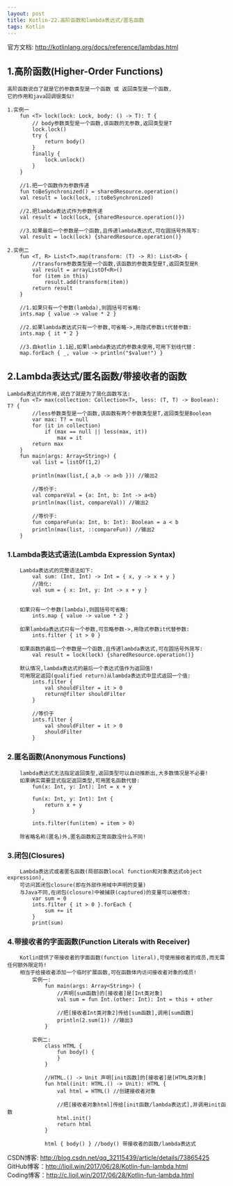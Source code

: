 ```yaml
---
layout: post
title: Kotlin-22.高阶函数和lambda表达式/匿名函数
tags: Kotlin
---
```

官方文档: http://kotlinlang.org/docs/reference/lambdas.html
    
## 1.高阶函数(Higher-Order Functions)
    高阶函数说白了就是它的参数类型是一个函数 或 返回类型是一个函数,
    它的作用和java回调很类似!

    1.实例一
        fun <T> lock(lock: Lock, body: () -> T): T {
            // body参数类型是一个函数,该函数的无参数,返回类型是T
            lock.lock()
            try {
                return body()
            }
            finally {
                lock.unlock()
            }
        }

        //1.把一个函数作为参数传递
        fun toBeSynchronized() = sharedResource.operation()
        val result = lock(lock, ::toBeSynchronized)

        //2.把lambda表达式作为参数传递
        val result = lock(lock, {sharedResource.operation()})

        //3.如果最后一个参数是一个函数,且传递lambda表达式,可在圆括号外简写:
        val result = lock(lock) {sharedResource.operation()}

    2.实例二
        fun <T, R> List<T>.map(transform: (T) -> R): List<R> {
            //transform参数类型是一个函数,该函数的参数类型是T,返回类型是R
            val result = arrayListOf<R>()
            for (item in this)
                result.add(transform(item))
            return result
        } 

        //1.如果只有一个参数(lambda),则圆括号可省略:
        ints.map { value -> value * 2 }

        //2.如果lambda表达式只有一个参数,可省略->,用隐式参数it代替参数:
        ints.map { it * 2 }
    
        //3.自kotlin 1.1起,如果lambda表达式的参数未使用,可用下划线代替：
        map.forEach { _, value -> println("$value!") }

## 2.Lambda表达式/匿名函数/带接收者的函数
    Lambda表达式的作用,说白了就是为了简化函数写法:
        fun <T> max(collection: Collection<T>, less: (T, T) -> Boolean): T? {
            //less参数类型是一个函数,该函数有两个参数类型是T,返回类型是Boolean
            var max: T? = null
            for (it in collection)
                if (max == null || less(max, it))
                    max = it
            return max
        }
        fun main(args: Array<String>) {
            val list = listOf(1,2)

            println(max(list,{ a,b -> a<b })) //输出2

            //等价于:
            val compareVal = {a: Int, b: Int -> a<b}
            println(max(list, compareVal)) //输出2

            //等价于:
            fun compareFun(a: Int, b: Int): Boolean = a < b
            println(max(list, ::compareFun)) //输出2
        }

### 1.Lambda表达式语法(Lambda Expression Syntax)
        Lambda表达式的完整语法如下:       
            val sum: (Int, Int) -> Int = { x, y -> x + y }
            //简化:
            val sum = { x: Int, y: Int -> x + y }
        

        如果只有一个参数(lambda),则圆括号可省略:
            ints.map { value -> value * 2 }

        如果lambda表达式只有一个参数,可忽略参数->,用隐式参数it代替参数:
            ints.filter { it > 0 }

        如果函数的最后一个参数是一个函数,且传递lambda表达式,可在圆括号外简写:
            val result = lock(lock) {sharedResource.operation()}

        默认情况,lambda表达式的最后一个表达式值作为返回值!
        可用限定返回(qualified return)从lambda表达式中显式返回一个值:        
            ints.filter {
                val shouldFilter = it > 0 
                return@filter shouldFilter
            }

            //等价于
            ints.filter {
                val shouldFilter = it > 0 
                shouldFilter
            }

### 2.匿名函数(Anonymous Functions)
        lambda表达式无法指定返回类型,返回类型可以自动推断出,大多数情况是不必要!
        如果确实需要显式指定返回类型,可用匿名函数代替:
            fun(x: Int, y: Int): Int = x + y

            fun(x: Int, y: Int): Int {
                return x + y
            }
          
            ints.filter(fun(item) = item > 0)

        除省略名称(匿名)外,匿名函数和正常函数没什么不同!

### 3.闭包(Closures)
        Lambda表达式或者匿名函数(局部函数local function和对象表达式object expression),
        可访问其闭包closure(即在外部作用域中声明的变量)
        与Java不同,在闭包(closure)中被捕获(captured)的变量可以被修改:
            var sum = 0
            ints.filter { it > 0 }.forEach {
                sum += it
            }
            print(sum)

### 4.带接收者的字面函数(Function Literals with Receiver)
        Kotlin提供了带接收者的字面函数(function literal),可使用接收者的成员,而无需任何额外限定符!
        相当于给接收者添加一个临时扩展函数,可在函数体内访问接收者对象的成员!
            实例一:
                fun main(args: Array<String>) {
                    //声明[sum函数]的[接收者]是[Int类对象]
                    val sum = fun Int.(other: Int): Int = this + other

                    //把[接收者Int类对象2]传给[sum函数],调用[sum函数]
                    println(2.sum(1)) //输出3
                }
            
            实例二:            
                class HTML {
                    fun body() {                        
                    }             
                }

                //HTML.() -> Unit 声明[init函数]的[接收者]是[HTML类对象]
                fun html(init: HTML.() -> Unit): HTML {
                    val html = HTML() //创建接收者对象

                    //把[接收者对象html]传给[init函数/lambda表达式],并调用init函数
                    html.init() 
                    return html
                }

                html { body() } //body() 带接收者的函数/lambda表达式

CSDN博客: http://blog.csdn.net/qq_32115439/article/details/73865425   
GitHub博客：http://lioil.win/2017/06/28/Kotlin-fun-lambda.html   
Coding博客：http://c.lioil.win/2017/06/28/Kotlin-fun-lambda.html